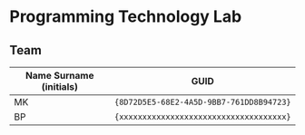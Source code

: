 # Programming Technology Lab

## Team

| Name Surname (initials) | GUID                                     |
| ----------------------- | ---------------------------------------- |
| MK                      | `{8D72D5E5-68E2-4A5D-9BB7-761DD8B94723}` |
| BP                      | `{xxxxxxxxxxxxxxxxxxxxxxxxxxxxxxxxxxxx}` |
